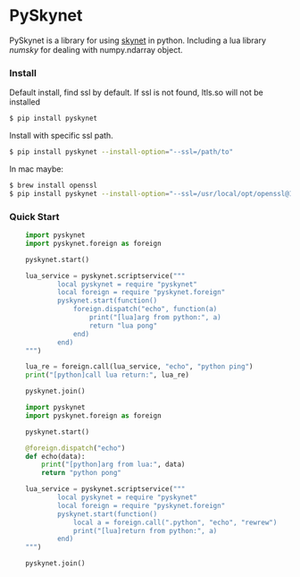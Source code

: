 # PySkynet

PySkynet is a library for using [skynet](https://github.com/cloudwu/skynet) in python. Including a lua library *numsky* for dealing with numpy.ndarray object.

### Install

Default install, find ssl by default. If ssl is not found, ltls.so will not be installed

~~~~sh
$ pip install pyskynet
~~~~

Install with specific ssl path.

~~~~sh
$ pip install pyskynet --install-option="--ssl=/path/to"
~~~~

In mac maybe:

~~~~sh
$ brew install openssl
$ pip install pyskynet --install-option="--ssl=/usr/local/opt/openssl@1.1"
~~~~

### Quick Start

```python
    import pyskynet
    import pyskynet.foreign as foreign

    pyskynet.start()

    lua_service = pyskynet.scriptservice("""
            local pyskynet = require "pyskynet"
            local foreign = require "pyskynet.foreign"
            pyskynet.start(function()
                foreign.dispatch("echo", function(a)
                    print("[lua]arg from python:", a)
                    return "lua pong"
                end)
            end)
    """)

    lua_re = foreign.call(lua_service, "echo", "python ping")
    print("[python]call lua return:", lua_re)

    pyskynet.join()
```

```python
    import pyskynet
    import pyskynet.foreign as foreign

    pyskynet.start()

    @foreign.dispatch("echo")
    def echo(data):
        print("[python]arg from lua:", data)
        return "python pong"

    lua_service = pyskynet.scriptservice("""
            local pyskynet = require "pyskynet"
            local foreign = require "pyskynet.foreign"
            pyskynet.start(function()
                local a = foreign.call(".python", "echo", "rewrew")
                print("[lua]return from python:", a)
            end)
    """)

    pyskynet.join()
```
